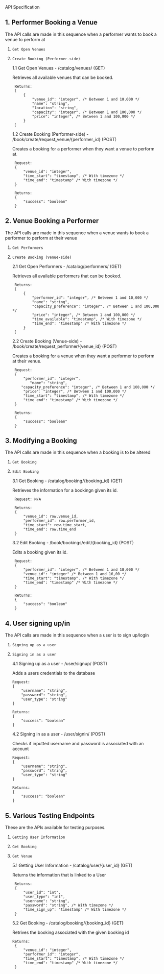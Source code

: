 API Specification

## 1. Performer Booking a Venue

The API calls are made in this sequence when a performer wants to book a venue to perform at

1.  `Get Open Venues`
2.  `Create Booking (Performer-side)`

    1.1 Get Open Venues - /catalog/venues/ (GET)

    Retrieves all available venues that can be booked.

         Returns:
         [
             {
                 "venue_id": "integer", /* Between 1 and 10,000 */
                 "name": "string",
                 "location": "string",
                 "capacity": "integer", /* Between 1 and 100,000 */
                 "price": "integer", /* Between 1 and 100,000 */
             }
         ]

    1.2 Create Booking (Performer-side) - /book/create/request_venue/{performer_id} (POST)

    Creates a booking for a performer when they want a venue to perform at.

         Request:
         {
             "venue_id": "integer",
             "time_start": "timestamp", /* With timezone */
             "time_end": "timestamp" /* With timezone */
         }

         Returns:
         {
             "success": "boolean"
         }

## 2. Venue Booking a Performer

The API calls are made in this sequence when a venue wants to book a performer to perform at their venue

1.  `Get Performers`
2.  `Create Booking (Venue-side)`

    2.1 Get Open Performers - /catalog/performers/ (GET)

    Retrieves all available performers that can be booked.

         Returns:
         [
             {
                 "performer_id": "integer", /* Between 1 and 10,000 */
                 "name": "string",
                 "capacity_preference": "integer", /* Between 1 and 100,000 */
                 "price": "integer", /* Between 1 and 100,000 */
                 "time_available": "timestamp", /* With timezone */
                 "time_end": "timestamp" /* With timezone */
             }
         ]

    2.2 Create Booking (Venue-side) - /book/create/request_performer/{venue_id} (POST)

    Creates a booking for a venue when they want a performer to perform at their venue.

         Request:
         {
             "performer_id": "integer",
                "name": "string",
            "capacity_preference": "integer", /* Between 1 and 100,000 */
             "price": "integer", /* Between 1 and 100,000 */
             "time_start": "timestamp", /* With timezone */
             "time_end": "timestamp" /* With timezone */
         }

         Returns:
         {
             "success": "boolean"
         }

## 3. Modifying a Booking

The API calls are made in this sequence when a booking is to be altered

1.  `Get Booking`
2.  `Edit Booking`

    3.1 Get Booking - /catalog/booking/{booking_id} (GET)

    Retrieves the information for a bookingn given its id.

         Request: N/A

         Returns:
         {
             "venue_id": row.venue_id,
             "performer_id": row.performer_id,
             "time_start": row.time_start,
             "time_end": row.time_end
         }

    3.2 Edit Booking - /book/bookings/edit/{booking_id} (POST)

    Edits a booking given its id.

         Request:
         {
             "performer_id": "integer", /* Between 1 and 10,000 */
             "venue_id": "integer" /* Between 1 and 10,00 */
             "time_start": "timestamp", /* With timezone */
             "time_end": "timestamp" /* With timezone */
         }

         Returns:
         {
             "success": "boolean"
         }

## 4. User signing up/in

The API calls are made in this sequence when a user is to sign up/login

1.  `Signing up as a user`
2.  `Signing in as a user`

    4.1 Signing up as a user - /user/signup/ (POST)

    Adds a users credentials to the database

        Request:
        {
            "username": "string",
            "password": “string",
            "user_type": "string"
        }

        Returns:
        {
            "success": "boolean"
        }

    4.2 Signing in as a user - /user/signin/ (POST)

    Checks if inputted username and password is associated with an account

        Request:
        {
            "username": "string",
            "password": "string",
            "user_type": "string"
        }

        Returns:
        {
            "success": "boolean"
        }

## 5. Various Testing Endpoints

These are the APIs available for testing purposes.

1.  `Getting User Information`
2.  `Get Booking`
3.  `Get Venue`

    5.1 Getting User Information - /catalog/user/{user_id} (GET)

    Returns the information that is linked to a User

         Returns:
         {
             "user_id": "int",
             "user_type": "int",
             "username": "string",
             "password": "string", /* With timezone */
             "time_sign_up": "timestamp" /* With timezone */
         }

    5.2 Get Booking - /catalog/booking/{booking_id} (GET)

    Retrives the booking associated with the given booking id

        Returns:
         {
             "venue_id": "integer",
             "performer_id": "integer",
             "time_start": "timestamp", /* With timezone */
             "time_end": "timestamp" /* With timezone */
         }

